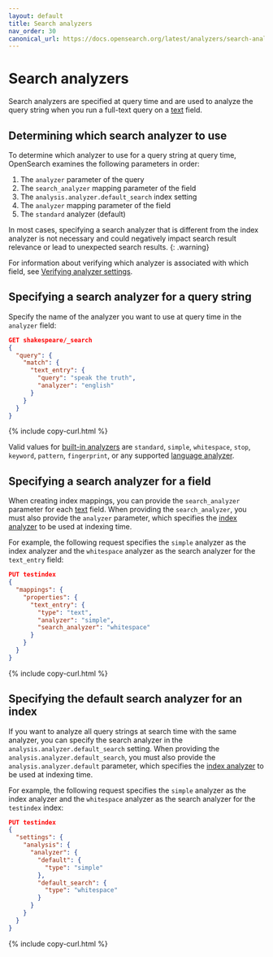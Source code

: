 ```yaml
---
layout: default
title: Search analyzers
nav_order: 30
canonical_url: https://docs.opensearch.org/latest/analyzers/search-analyzers/
---
```


# Search analyzers

Search analyzers are specified at query time and are used to analyze the query string when you run a full-text query on a [text]({{site.url}}{{site.baseurl}}/field-types/supported-field-types/text/) field.

## Determining which search analyzer to use

To determine which analyzer to use for a query string at query time, OpenSearch examines the following parameters in order:

1. The `analyzer` parameter of the query
1. The `search_analyzer` mapping parameter of the field
1. The `analysis.analyzer.default_search` index setting
1. The `analyzer` mapping parameter of the field
1. The `standard` analyzer (default)

In most cases, specifying a search analyzer that is different from the index analyzer is not necessary and could negatively impact search result relevance or lead to unexpected search results.
{: .warning}

For information about verifying which analyzer is associated with which field, see [Verifying analyzer settings]({{site.url}}{{site.baseurl}}/analyzers/index/#verifying-analyzer-settings).

## Specifying a search analyzer for a query string

Specify the name of the analyzer you want to use at query time in the `analyzer` field:

```json
GET shakespeare/_search
{
  "query": {
    "match": {
      "text_entry": {
        "query": "speak the truth",
        "analyzer": "english"
      }
    }
  }
}
```
{% include copy-curl.html %}

Valid values for [built-in analyzers]({{site.url}}{{site.baseurl}}/analyzers/index#built-in-analyzers) are `standard`, `simple`, `whitespace`, `stop`, `keyword`, `pattern`, `fingerprint`, or any supported [language analyzer]({{site.url}}{{site.baseurl}}/analyzers/language-analyzers/).

## Specifying a search analyzer for a field

When creating index mappings, you can provide the `search_analyzer` parameter for each [text]({{site.url}}{{site.baseurl}}/field-types/supported-field-types/text/) field. When providing the `search_analyzer`, you must also provide the `analyzer` parameter, which specifies the [index analyzer]({{site.url}}{{site.baseurl}}/analyzers/index-analyzers/) to be used at indexing time.

For example, the following request specifies the `simple` analyzer as the index analyzer and the `whitespace` analyzer as the search analyzer for the `text_entry` field:

```json
PUT testindex
{
  "mappings": {
    "properties": {
      "text_entry": {
        "type": "text",
        "analyzer": "simple",
        "search_analyzer": "whitespace"
      }
    }
  }
}
```
{% include copy-curl.html %}

## Specifying the default search analyzer for an index

If you want to analyze all query strings at search time with the same analyzer, you can specify the search analyzer in the `analysis.analyzer.default_search` setting. When providing the `analysis.analyzer.default_search`, you must also provide the `analysis.analyzer.default` parameter, which specifies the [index analyzer]({{site.url}}{{site.baseurl}}/analyzers/index-analyzers/) to be used at indexing time.

For example, the following request specifies the `simple` analyzer as the index analyzer and the `whitespace` analyzer as the search analyzer for the `testindex` index:

```json
PUT testindex
{
  "settings": {
    "analysis": {
      "analyzer": {
        "default": {
          "type": "simple"
        },
        "default_search": {
          "type": "whitespace"
        }
      }
    }
  }
}

```
{% include copy-curl.html %}
